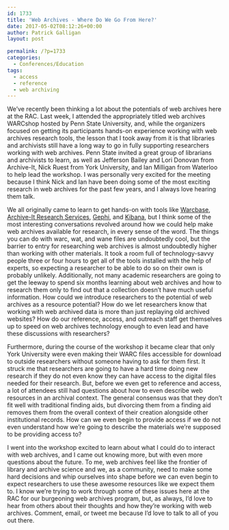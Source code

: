 ```yaml
---
id: 1733
title: 'Web Archives - Where Do We Go From Here?'
date: 2017-05-02T08:12:26+00:00
author: Patrick Galligan
layout: post

permalink: /?p=1733
categories:
  - Conferences/Education
tags:
  - access
  - reference
  - web archiving
---
```

We’ve recently been thinking a lot about the potentials of web archives here at the RAC. Last week, I attended the appropriately titled web archives WARCshop hosted by Penn State University, and, while the organizers focused on getting its participants hands-on experience working with web archives research tools, the lesson that I took away from it is that libraries and archivists still have a long way to go in fully supporting researchers working with web archives. Penn State invited a great group of librarians and archivists to learn, as well as Jefferson Bailey and Lori Donovan from Archive-It, Nick Ruest from York University, and Ian Milligan from Waterloo to help lead the workshop. I was personally very excited for the meeting because I think Nick and Ian have been doing some of the most exciting research in web archives for the past few years, and I always love hearing them talk.<!--more-->

We all originally came to learn to get hands-on with tools like [Warcbase](https://github.com/lintool/warcbase), [Archive-It Research Services](https://webarchive.jira.com/wiki/display/ARS/Archive-It+Research+Services), [Gephi](https://gephi.org/), and [Kibana](https://www.elastic.co/products/kibana), but I think some of the most interesting conversations revolved around how we could help make web archives available for research, in every sense of the word. The things you can do with warc, wat, and wane files are undoubtedly cool, but the barrier to entry for researching web archives is almost undoubtedly higher than working with other materials. It took a room full of technology-savvy people three or four hours to get all of the tools installed with the help of experts, so expecting a researcher to be able to do so on their own is probably unlikely. Additionally, not many academic researchers are going to get the leeway to spend six months learning about web archives and how to research them only to find out that a collection doesn’t have much useful information. How could we introduce researchers to the potential of web archives as a resource potential? How do we let researchers know that working with web archived data is more than just replaying old archived websites? How do our reference, access, and outreach staff get themselves up to speed on web archives technology enough to even lead and have these discussions with researchers?

Furthermore, during the course of the workshop it became clear that only York University were even making their WARC files accessible for download to outside researchers without someone having to ask for them first. It struck me that researchers are going to have a hard time doing new research if they do not even know they can have access to the digital files needed for their research. But, before we even get to reference and access, a lot of attendees still had questions about how to even describe web resources in an archival context. The general consensus was that they don’t fit well with traditional finding aids, but divorcing them from a finding aid removes them from the overall context of their creation alongside other institutional records. How can we even begin to provide access if we do not even understand how we’re going to describe the materials we’re supposed to be providing access to?

I went into the workshop excited to learn about what I could do to interact with web archives, and I came out knowing more, but with even more questions about the future. To me, web archives feel like the frontier of library and archive science and we, as a community, need to make some hard decisions and whip ourselves into shape before we can even begin to expect researchers to use these awesome resources like we expect them to. I know we’re trying to work through some of these issues here at the RAC for our burgeoning web archives program, but, as always, I’d love to hear from others about their thoughts and how they’re working with web archives. Comment, email, or tweet me because I’d love to talk to all of you out there.